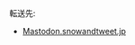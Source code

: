 <div>

転送先:

-   [Mastodon.snowandtweet.jp](/Mastodon.snowandtweet.jp "Mastodon.snowandtweet.jp")

</div>

<div>

</div>
